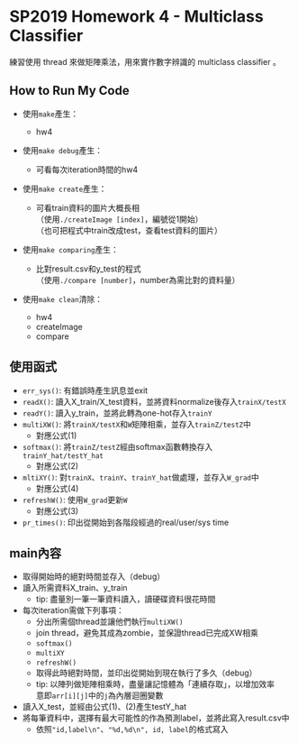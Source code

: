 # SP2019 Homework 4 - Multiclass Classifier
練習使用 thread 來做矩陣乘法，用來實作數字辨識的 multiclass classifier 。

## How to Run My Code
* 使用`make`產生：
	* hw4

* 使用`make debug`產生：
	* 可看每次iteration時間的hw4

* 使用`make create`產生：
	* 可看train資料的圖片大概長相  
	（使用`./createImage [index]`，編號從1開始）  
	（也可把程式中train改成test，查看test資料的圖片）

* 使用`make comparing`產生：
	* 比對result.csv和y_test的程式  
	（使用`./compare [number]`，number為需比對的資料量）

* 使用`make clean`清除：
	* hw4
	* createImage
	* compare

## 使用函式
* `err_sys()`: 有錯誤時產生訊息並exit
* `readX()`: 讀入X_train/X_test資料，並將資料normalize後存入`trainX/testX`
* `readY()`: 讀入y_train，並將此轉為one-hot存入`trainY`
* `multiXW()`: 將`trainX/testX`和`W`矩陣相乘，並存入`trainZ/testZ`中
	* 對應公式(1)
* `softmax()`: 將`trainZ/testZ`經由softmax函數轉換存入`trainY_hat/testY_hat`
	* 對應公式(2)
* `mltiXY()`: 對`trainX`、`trainY`、`trainY_hat`做處理，並存入`W_grad`中
	* 對應公式(4)
* `refreshW()`: 使用`W_grad`更新`W`
	* 對應公式(3)
* `pr_times()`: 印出從開始到各階段經過的real/user/sys time

## main內容
* 取得開始時的絕對時間並存入（debug）
* 讀入所需資料X_train、y_train
	* tip: 盡量別一筆一筆資料讀入，讀硬碟資料很花時間
* 每次iteration需做下列事項：
	* 分出所需個thread並讓他們執行`multiXW()`
	* join thread，避免其成為zombie，並保證thread已完成XW相乘
	* `softmax()`
	* `multiXY`
	* `refreshW()`
	* 取得此時絕對時間，並印出從開始到現在執行了多久（debug）
	* tip: 以陣列做矩陣相乘時，盡量讓記憶體為「連續存取」，以增加效率  
	意即`arr[i][j]`中的`j`為內層迴圈變數
* 讀入X_test，並經由公式(1)、(2)產生testY_hat
* 將每筆資料中，選擇有最大可能性的作為預測label，並將此寫入result.csv中
	* 依照`"id,label\n"`、`"%d,%d\n", id, label`的格式寫入